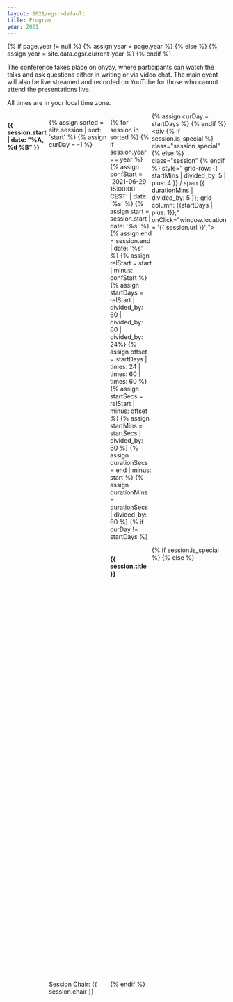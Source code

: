 ```yaml
---
layout: 2021/egsr-default
title: Program
year: 2021
---
```


{% if page.year != null %}
	{% assign year = page.year %}
{% else %}
	{% assign year = site.data.egsr.current-year %}
{% endif %}

The conference takes place on ohyay, where participants can watch the talks and ask questions either in writing or via video chat. The main event will also be live streamed and recorded on YouTube for those who cannot attend the presentations live.

All times are in your local time zone.

<!-- If you are a registered participant, you can join the ohyay workspace via [this link](https://ohyay.co/s/egsr2021).
**Note: not everyone has been granted access yet. If the link does not work for you, please be patient.**
**Important:** Make sure that you use the **same email address** on ohyay that you used during registration. -->

<style>
    @media screen and (min-width: 768px) {
        .schedule {
            display: grid;
            grid-template-rows: repeat(57, 1fr); /* 1 row = 5min slot between 15:00 and 19:00 plus header*/
            grid-template-columns: repeat(4, 1fr); /* 1 col for each of 4 days */
        }
        .session {
            display: block;
        }
    }
    .session {
        background-color: rgb(37, 74, 113);
        color: rgb(256,256,256);
        border-radius: 2px;
        padding: 4px;
        margin: 2px;
    }
    .session:hover {
        cursor: pointer;
    }
    .time-slot {
        color: rgb(256,256,256);
    }
    .special {
        background-color: rgb(187, 84, 93);
    }
</style>

<div class="schedule">

{% assign sorted = site.session | sort: 'start' %}
{% assign curDay = -1 %}

{% for session in sorted %}
    {% if session.year == year %}
        {% assign confStart = '2021-06-29 15:00:00 CEST' | date: '%s' %}
        {% assign start = session.start | date: '%s' %}
        {% assign end = session.end | date: '%s' %}
        {% assign relStart = start | minus: confStart %}
        {% assign startDays = relStart | divided_by: 60 | divided_by: 60 | divided_by: 24%}
        {% assign offset = startDays | times: 24 | times: 60 | times: 60 %}
        {% assign startSecs = relStart | minus: offset %}
        {% assign startMins = startSecs | divided_by: 60 %}
        {% assign durationSecs = end | minus: start %}
        {% assign durationMins = durationSecs | divided_by: 60 %}
        {% if curDay != startDays %}
            <div style="grid-row: 1 / span 3">
                <h4>{{ session.start | date: "%A, %d %B" }}</h4>
            </div>
            {% assign curDay = startDays %}
        {% endif %}
        <div
            {% if session.is_special %}
            class="session special"
            {% else %}
            class="session"
            {% endif %}
            style="
                grid-row: {{ startMins | divided_by: 5 | plus: 4 }} / span {{ durationMins | divided_by: 5 }};
                grid-column: {{startDays | plus: 1}};"
            onClick="window.location = '{{ session.url }}';">
            <span class="time-slot">{{ session.start | date: "%Y-%m-%dT%H:%M+02:00" }}</span>
            <h4 class="session-title">{{ session.title }}</h4>
            {% if session.is_special %}
            {% else %}
                <span class="session-chair">Session Chair: {{ session.chair }}</span>
            {% endif %}
        </div>
    {% endif %}
{% endfor %}
</div>

<script>
    var times = document.getElementsByClassName("time-slot");
    for (var i = 0, len = times.length | 0; i < len; i++) {
        var date = new Date(times[i].innerHTML);
        times[i].innerHTML = date.toLocaleTimeString([], { hour: '2-digit', minute: '2-digit', timeZoneName: 'short' });
    }
</script>
